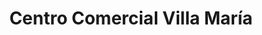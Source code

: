 ---
title: "Centro Comercial Villa María"
url: /villa-maria-del-triunfo/centro-comercial-villa-maria/
shop: Einkaufszentrum
---